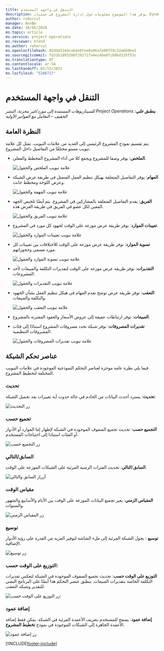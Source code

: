 ```yaml
---
title: التنقل في واجهة المستخدم
description: يوفر هذا الموضوع معلومات حول إدارة المشروع في عمليات Dynamics 365 Project.
author: ruhercul
manager: AnnBe
ms.date: 10/05/2020
ms.topic: article
ms.service: project-operations
ms.reviewer: kfend
ms.author: ruhercul
ms.openlocfilehash: 02dda534dcab4e8fee0a96a7e09759c32a669be5
ms.sourcegitcommit: fa32b1893286f20271fa4ec4be8fc68bd135f53c
ms.translationtype: HT
ms.contentlocale: ar-SA
ms.lasthandoff: 02/15/2021
ms.locfileid: "5286727"
---
```

# <a name="navigating-the-user-interface"></a>التنقل في واجهة المستخدم

_**ينطبق علي:** ‏‫Project Operations للسيناريوهات المستندة إلى مورد/غير مخزنة‬، ‏‫النشر الخفيف – التعامل مع الفواتير الأولية‬_

## <a name="overview"></a>النظرة العامة

يتم تقسيم نموذج المشروع الرئيسي إلى العديد من علامات التبويب. تمثل كل علامة تبويب مستو مختلفًا من التفاصيل داخل المشروع.

- **الملخص**: يوفر وصفا للمشروع ويجمع كلا من أداء المشروع المخطط والفعلي.

    ![علامة تبويب الملخص والحقول](media/navigation7.png)

- **المهام**: يوفر التفاصيل المتعلقة بهيكل تنظيم العمل المتمثل في طريقة عرض الشبكة وعرض اللوحة ومخطط جانت.

    ![علامة تبويب المهمة والحقول](media/navigation8.png)

- **الفريق**: يقدم التفاصيل المتعلقة بالمشاركين في المشروع. يتم أيضًا تلخيص الجهد المعين لكل عضو في الفريق في طريقة العرض هذه.

    ![علامة تبويب الفريق والحقول](media/navigation9.png)

- **تعيينات الموارد**: يوفر طريقة عرض موزعة على الوقت لجهود كل مورد في المشروع.

    ![علامة تبويب تعيينات الموارد والحقول](media/navigation10.png)

- **تسوية الموارد**: توفر طريقة عرض موزعة على الوقت للاختلافات بين تعيينات كل مورد مسمي وحجوزاتهم.

    ![علامة تبويب تسوية الموارد والحقول](media/navigation11.png)

- **التقديرات**: توفر طريقة عرض موزعة على الوقت لتقديرات التكلفة والمبيعات لأحد المشروعات.

    ![علامة تبويب التقديرات والحقول](media/navigation12.png)

- **التعقب**: توفر طريقة عرض توضح تقدم المهام في هيكل تنظيم العمل بشأن الجهود والتكلفة والمبيعات.

    ![علامة تبويب التعقب والحقول](media/navigation13.png)

- **المبيعات**: توفر ارتباطات عميقة إلى عروض الأسعار والعقود المقترنة بالمشروع.

- **تقديرات المصروفات**: توفر شبكة تحدد مصروفات المشروع استنادًا إلى فئات المصروفات التنظيمية.

    ![علامة تبويب تقديرات المصروفات والحقول](media/navigation14.png)

## <a name="grid-controls"></a>عناصر تحكم الشبكة

فيما يلي نظرة عامة موجزة لعناصر التحكم النموذجية الموجودة في علامات التبويب المختلفة لتخطيط المشروع.

### <a name="refresh"></a>تحديث‬

**تحديث**: يسترد أحدث البيانات من الخادم في حالة حدوث أية تغييرات بعد تحميل الشبكة.

![زر التحديث](media/navigation7.png)

### <a name="group-by"></a>تجميع حسب

**التجميع حسب**: تحديث تجميع الصفوف الموجودة في الشبكة لإظهار إما الموارد أو الأدوار أو الفئات استنادا إلى احتياجات المستخدم.

![زر التجميع حسب](media/navigation6.png)

### <a name="previousnext"></a>السابق/التالي

**السابق**/**التالي**: تحديث الفترات الزمنية المرئية على الشبكات الموزعة على الوقت.

![أزرار السابق والتالي](media/navigation2.png)

### <a name="timescale"></a>مقياس الوقت

**المقياس الزمني**: يغير تجميع البيانات الموزعة على الوقت بين الأيام والأسابيع والشهور والسنوات.

![زر المقياس الزمني](media/navigation3.png)

### <a name="expand"></a>توسيع

**توسيع** : يحول الشبكة المرئية إلى ملء الشاشة لتوفير المزيد من القدرة على رؤية الأدوار الإضافية.

![زر توسيع ](media/navigation4.png)

### <a name="time-phase-by"></a>التوزيع على الوقت حسب:

**التوزيع على الوقت حسب**: تحديث تجميع الصفوف الموجودة في الشبكة لتعكس تقديرات التكلفة الخاصة بتقديرات المبيعات. ينطبق عنصر التحكم هذا أيضًا على البرنامج النصي للتقدير وشبكه التعقب.

![زر التوزيع على الوقت حسب:](media/navigation0.png)

### <a name="add-column"></a>إضافة عمود

**إضافة عمود**: يسمح للمستخدم بتعريف الأعمدة المرئية في الشبكة. يمكن فقط إضافة الأعمدة الجاهزة إلى الشبكات الموجودة في نموذج **تخطيط المشروع**.

![زر إضافة عمود](media/navigation5.png)


[!INCLUDE[footer-include](../includes/footer-banner.md)]
